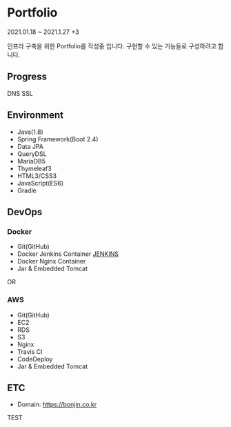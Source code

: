 # Portfolio

2021.01.18 ~ 2021.1.27 +3

인프라 구축을 위한 Portfolio를 작성중 입니다.
구현할 수 있는 기능들로 구성하려고 합니다.

## Progress
DNS
SSL

## Environment
- Java(1.8)
- Spring Framework(Boot 2.4)
- Data JPA
- QueryDSL
- MariaDB5
- Thymeleaf3
- HTML3/CSS3
- JavaScript(ES6)
- Gradle


## DevOps

### Docker
- Git(GitHub)
- Docker Jenkins Container  [JENKINS](http://gigas.synology.me:32770/)
- Docker Nginx Container
- Jar & Embedded Tomcat

OR

### AWS
- Git(GitHub)
- EC2
- RDS
- S3
- Nginx
- Travis CI
- CodeDeploy
- Jar & Embedded Tomcat


## ETC
- Domain: https://bonjin.co.kr

TEST

